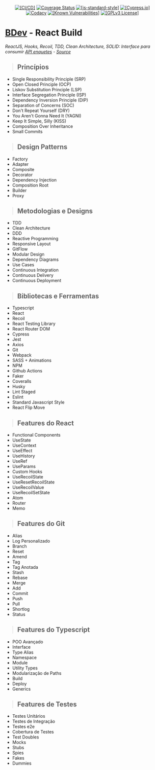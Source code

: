 <p align="center">
  <a href="https://github.com/betomossmann/clean-code-react/actions/workflows/pull_request.yml"><img src="https://github.com/betomossmann/clean-code-react/actions/workflows/pull_request.yml/badge.svg" alt="[CI/CD]"></a>
  <a href='https://coveralls.io/github/betomossmann/clean-code-react?branch=main'><img src='https://coveralls.io/repos/github/betomossmann/clean-code-react/badge.svg?branch=main' alt='Coverage Status' /></a>
  <a href="http://standardjs.com"><img src="https://img.shields.io/badge/code%20style-standard-brightgreen.svg" alt="[js-standard-style]"></a>
  <a href="https://www.cypress.io/"><img src="https://img.shields.io/badge/tested%20with-Cypress-04C38E.svg" alt="[Cypress.io]"></a><br>
  <a href="https://app.codacy.com/project/badge/Grade/0a736c5766cd4ec997dbfdbbc8db44d2"><img src="https://app.codacy.com/gh/betomossmann/clean-code-react/dashboard?utm_source=gh&utm_medium=referral&utm_content=&utm_campaign=Badge_grade" alt="Codacy"></a>
  <a href="https://snyk.io/test/github/betomossmann/clean-code-react"><img src="https://snyk.io/test/github/betomossmann/clean-code-react/badge.svg" alt="[Known Vulnerabilities]"></a>
  <a href="https://opensource.org/licenses/"><img src="https://img.shields.io/badge/License-GPL%20v3-yellow.svg" alt="[GPLv3 License]"></a>
<p>

# **[BDev](http://beto.dev.br/) - React Build**

 *ReactJS, Hooks, Recoil, TDD, Clean Architecture, SOLID: Interface para consumir [API enquetes](https://bdev.onrender.com/api-docs/) - [Source](https://github.com/betomossmann/node-clean-api)*

> ## Princípios

*  Single Responsibility Principle (SRP)
*  Open Closed Principle (OCP)
*  Liskov Substitution Principle (LSP)
*  Interface Segregation Principle (ISP)
*  Dependency Inversion Principle (DIP)
*  Separation of Concerns (SOC)
*  Don't Repeat Yourself (DRY)
*  You Aren't Gonna Need It (YAGNI)
*  Keep It Simple, Silly (KISS)
*  Composition Over Inheritance
*  Small Commits

> ## Design Patterns

*  Factory
*  Adapter
*  Composite
*  Decorator
*  Dependency Injection
*  Composition Root
*  Builder
*  Proxy

> ## Metodologias e Designs

*  TDD
*  Clean Architecture
*  DDD
*  Reactive Programming
*  Responsive Layout
*  GitFlow
*  Modular Design
*  Dependency Diagrams
*  Use Cases
*  Continuous Integration
*  Continuous Delivery
*  Continuous Deployment

> ## Bibliotecas e Ferramentas

*  Typescript
*  React
*  Recoil
*  React Testing Library
*  React Router DOM
*  Cypress
*  Jest
*  Axios
*  Git
*  Webpack
*  SASS + Animations
*  NPM
*  Github Actions
*  Faker
*  Coveralls
*  Husky
*  Lint Staged
*  Eslint
*  Standard Javascript Style
*  React Flip Move

> ## Features do React

*  Functional Components
*  UseState
*  UseContext
*  UseEffect
*  UseHistory
*  UseRef
*  UseParams
*  Custom Hooks
*  UseRecoilState
*  UseResetRecoilState
*  UseRecoilValue
*  UseRecoilSetState
*  Atom
*  Router
*  Memo

> ## Features do Git

*  Alias
*  Log Personalizado
*  Branch
*  Reset
*  Amend
*  Tag
*  Tag Anotada
*  Stash
*  Rebase
*  Merge
*  Add
*  Commit
*  Push
*  Pull
*  Shortlog
*  Status

> ## Features do Typescript

*  POO Avançado
*  Interface
*  Type Alias
*  Namespace
*  Module
*  Utility Types
*  Modularização de Paths
*  Build
*  Deploy
*  Generics

> ## Features de Testes

*  Testes Unitários
*  Testes de Integração
*  Testes e2e
*  Cobertura de Testes
*  Test Doubles
*  Mocks
*  Stubs
*  Spies
*  Fakes
*  Dummies
